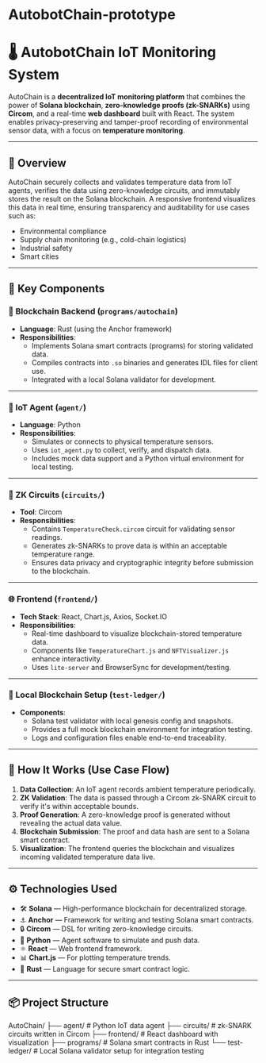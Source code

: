 # AutobotChain-prototype
# 🌡️ AutobotChain IoT Monitoring System

AutoChain is a **decentralized IoT monitoring platform** that combines the power of **Solana blockchain**, **zero-knowledge proofs (zk-SNARKs)** using **Circom**, and a real-time **web dashboard** built with React. The system enables privacy-preserving and tamper-proof recording of environmental sensor data, with a focus on **temperature monitoring**.

---

## 📖 Overview

AutoChain securely collects and validates temperature data from IoT agents, verifies the data using zero-knowledge circuits, and immutably stores the result on the Solana blockchain. A responsive frontend visualizes this data in real time, ensuring transparency and auditability for use cases such as:

- Environmental compliance
- Supply chain monitoring (e.g., cold-chain logistics)
- Industrial safety
- Smart cities

---

## 🧩 Key Components

### 🔗 Blockchain Backend (`programs/autochain`)
- **Language**: Rust (using the Anchor framework)
- **Responsibilities**:
  - Implements Solana smart contracts (programs) for storing validated data.
  - Compiles contracts into `.so` binaries and generates IDL files for client use.
  - Integrated with a local Solana validator for development.

---

### 🧠 IoT Agent (`agent/`)
- **Language**: Python
- **Responsibilities**:
  - Simulates or connects to physical temperature sensors.
  - Uses `iot_agent.py` to collect, verify, and dispatch data.
  - Includes mock data support and a Python virtual environment for local testing.

---

### 🔐 ZK Circuits (`circuits/`)
- **Tool**: Circom
- **Responsibilities**:
  - Contains `TemperatureCheck.circom` circuit for validating sensor readings.
  - Generates zk-SNARKs to prove data is within an acceptable temperature range.
  - Ensures data privacy and cryptographic integrity before submission to the blockchain.

---

### 🌐 Frontend (`frontend/`)
- **Tech Stack**: React, Chart.js, Axios, Socket.IO
- **Responsibilities**:
  - Real-time dashboard to visualize blockchain-stored temperature data.
  - Components like `TemperatureChart.js` and `NFTVisualizer.js` enhance interactivity.
  - Uses `lite-server` and BrowserSync for development/testing.

---

### 🧪 Local Blockchain Setup (`test-ledger/`)
- **Components**:
  - Solana test validator with local genesis config and snapshots.
  - Provides a full mock blockchain environment for integration testing.
  - Logs and configuration files enable end-to-end traceability.

---

## 🚀 How It Works (Use Case Flow)

1. **Data Collection**: An IoT agent records ambient temperature periodically.
2. **ZK Validation**: The data is passed through a Circom zk-SNARK circuit to verify it's within acceptable bounds.
3. **Proof Generation**: A zero-knowledge proof is generated without revealing the actual data value.
4. **Blockchain Submission**: The proof and data hash are sent to a Solana smart contract.
5. **Visualization**: The frontend queries the blockchain and visualizes incoming validated temperature data live.

---

## ⚙️ Technologies Used

- 🛠 **Solana** — High-performance blockchain for decentralized storage.
- ⚓ **Anchor** — Framework for writing and testing Solana smart contracts.
- 🔒 **Circom** — DSL for writing zero-knowledge circuits.
- 🐍 **Python** — Agent software to simulate and push data.
- ⚛️ **React** — Web frontend framework.
- 📊 **Chart.js** — For plotting temperature trends.
- 🦀 **Rust** — Language for secure smart contract logic.

---

## 📦 Project Structure

AutoChain/
├── agent/ # Python IoT data agent
├── circuits/ # zk-SNARK circuits written in Circom
├── frontend/ # React dashboard with visualization
├── programs/ # Solana smart contracts in Rust
└── test-ledger/ # Local Solana validator setup for integration testing
